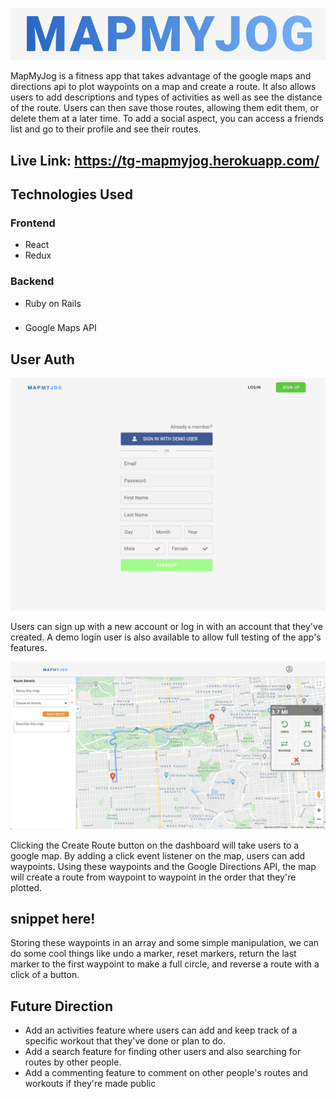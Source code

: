 <p align="left"><img width="" height="" src="https://raw.githubusercontent.com/thomaslgrega/MapMyJog/master/app/assets/images/github_photos/mapmyjog_logo.png"></p>

MapMyJog is a fitness app that takes advantage of the google maps and directions api to plot waypoints on a map and create a route. It also allows users to add descriptions and types of activities as well as see the distance of the route. Users can then save those routes, allowing them edit them, or delete them at a later time. To add a social aspect, you can access a friends list and go to their profile and see their routes.

## Live Link: https://tg-mapmyjog.herokuapp.com/

## Technologies Used
### Frontend
* React
* Redux

### Backend
* Ruby on Rails

### 
* Google Maps API

## User Auth

<p align="left"><img width="" height="" src="https://raw.githubusercontent.com/thomaslgrega/MapMyJog/master/app/assets/images/github_photos/user_auth.png"></p>

Users can sign up with a new account or log in with an account that they've created. A demo login user is also available to allow full testing of the app's features.

<p align="left"><img width="" height="" src="https://raw.githubusercontent.com/thomaslgrega/MapMyJog/master/app/assets/images/github_photos/maps.png"></p>

Clicking the Create Route button on the dashboard will take users to a google map. By adding a click event listener on the map, users can add waypoints. Using these waypoints and the Google Directions API, the map will create a route from waypoint to waypoint in the order that they're plotted. 

## snippet here!

Storing these waypoints in an array and some simple manipulation, we can do some cool things like undo a marker, reset markers, return the last marker to the first waypoint to make a full circle, and reverse a route with a click of a button. 

## Future Direction

- Add an activities feature where users can add and keep track of a specific workout that they've done or plan to do.
- Add a search feature for finding other users and also searching for routes by other people.
- Add a commenting feature to comment on other people's routes and workouts if they're made public
